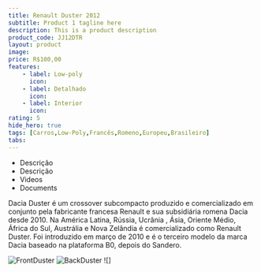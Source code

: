 ```yaml
---
title: Renault Duster 2012
subtitle: Product 1 tagline here
description: This is a product description
product_code: JJ12DTR
layout: product
image: 
price: R$100,00
features:
    - label: Low-poly
      icon:
    - label: Detalhado
      icon:
    - label: Interior
      icon:
rating: 5
hide_hero: true
tags: [Carros,Low-Poly,Francês,Romeno,Europeu,Brasileiro]
tabs:
---
```


<div class="tabs is-centered is-fullwidth is-boxed">
  <ul>
    <li class="is-active"><a>Descrição</a></li>
    <li><a>Descrição</a></li>
    <li><a>Videos</a></li>
    <li><a>Documents</a></li>
  </ul>
</div>
Dacia Duster é um crossover subcompacto produzido e comercializado em conjunto pela fabricante francesa Renault e sua subsidiária romena Dacia desde 2010. Na América Latina, Rússia, Ucrânia , Ásia, Oriente Médio, África do Sul, Austrália e Nova Zelândia é comercializado como Renault Duster. Foi introduzido em março de 2010 e é o terceiro modelo da marca Dacia baseado na plataforma B0, depois do Sandero.

![FrontDuster]()
![BackDuster]()
![]